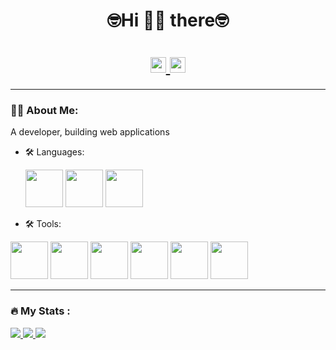 <div id="header" align="center">
   <h1>🤓Hi 🥝🍇 there🤓<h1/>
  <div id="badges">
    <a href="https://twitter.com/fecat233">
      <img src="https://img.shields.io/badge/Twitter-blue?style=for-the-badge&logo=twitter&logoColor=white" alt="Twitter Badge" height="25"/>
    </a>
    <a href="mailto:https://twitter.com/fecat233">
      <img src="https://img.shields.io/badge/-Email-green" alt="Email Badge" height="25"/>
    </a>
  </div>
</div>

---
### :man_technologist: About Me:
  A developer, building web applications
  
   + :hammer_and_wrench: Languages:
    <div>
      <img src="https://cdn.jsdelivr.net/gh/devicons/devicon/icons/javascript/javascript-original.svg" width="60" height="60"/>
      <img src="https://cdn.jsdelivr.net/gh/devicons/devicon/icons/typescript/typescript-original.svg" width="60" height="60"/>
      <img src="https://cdn.jsdelivr.net/gh/devicons/devicon/icons/python/python-original-wordmark.svg" width="60" height="60"/>
    <div/>
      
   + :hammer_and_wrench: Tools:
   <div>
     <img src="https://cdn.jsdelivr.net/gh/devicons/devicon/icons/react/react-original-wordmark.svg" width="60" height="60"/>
     <img src="https://cdn.jsdelivr.net/gh/devicons/devicon/icons/nodejs/nodejs-original-wordmark.svg" width="60" height="60"/>
     <img src="https://cdn.jsdelivr.net/gh/devicons/devicon/icons/pytorch/pytorch-plain-wordmark.svg" width="60" height="60"/>
     <img src="https://cdn.jsdelivr.net/gh/devicons/devicon/icons/mysql/mysql-original-wordmark.svg" width="60" height="60"/>
     <img src="https://cdn.jsdelivr.net/gh/devicons/devicon/icons/mongodb/mongodb-original-wordmark.svg" width="60" height="60"/>
     <img src="https://cdn.jsdelivr.net/gh/devicons/devicon/icons/redis/redis-original-wordmark.svg" width="60" height="60"/>
   </div>
  
---
### :fire: My Stats :
  <div>
    <a href="https://git.io/streak-statss">
      <img src="https://streak-stats.demolab.com?user=fecat233&theme=github-light&hide_border=true&border_radius=5&date_format=%5BY.%5Dn.j" />
    </a>
    <a href="https://github.com/anuraghazra/github-readme-stats">
      <img src="https://github-readme-stats.vercel.app/api?username=fecat233&show_icons=true&theme=Gradient" />
    </a>
    <a href="https://github.com/anuraghazra/github-readme-stats">
     <img src="https://github-readme-stats.vercel.app/api/top-langs/?username=fecat233&layout=compact" />
    </a>
  <div/>
